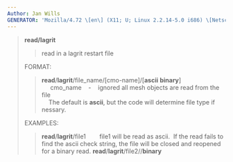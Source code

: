 ```yaml
---
Author: Jan Wills
GENERATOR: 'Mozilla/4.72 \[en\] (X11; U; Linux 2.2.14-5.0 i686) \[Netscape\]'
---
```


> **read/lagrit**
>
> > read in a lagrit restart file
>
> FORMAT:
>
> > **read**/**lagrit**/file\_name/\[cmo-name\]/\[**ascii**
> > **binary**\]\
> >      cmo\_name    -    ignored all mesh objects are read from the
> > file\
> >     The default is **ascii**, but the code will determine file type
> > if nessary.
>
> EXAMPLES:
>
> > **read**/**lagrit**/file1        file1 will be read as ascii.  If
> > the read fails to find the ascii check string, the file will be
> > closed and reopened for a binary read.
> > **read**/**lagrit**/file2//**binary**
